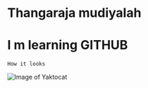# Thangaraja   mudiyalah
# I m learning GITHUB 


```
How it looks
```

![Image of Yaktocat](https://octodex.github.com/images/yaktocat.png)
